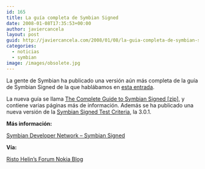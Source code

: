 ```yaml
---
id: 165
title: La guía completa de Symbian Signed
date: 2008-01-08T17:35:53+00:00
author: javiercancela
layout: post
guid: http://javiercancela.com/2008/01/08/la-guia-completa-de-symbian-signed/
categories:
  - noticias
  - symbian
image: /images/obsolete.jpg
---
```

La gente de Symbian ha publicado una versión aún más completa de la guía de Symbian Signed de la que hablábamos en [esta entrada](http://javiercancela.com/2007/11/29/firma-de-aplicaciones-en-symbian-novedades-en-symbian-signed/ "novedades en Symbian Signed").

La nueva guía se llama [The Complete Guide to Symbian Signed [zip]](http://developer.symbian.com/main/downloads/files/TheCompleteGuideToSymbianSigned.zip "The Complete Guide to Symbian Signed"), y contiene varias páginas más de información. Además se ha publicado una nueva versión de la [Symbian Signed Test Criteria](http://developer.symbian.com/wiki/display/sign/Symbian+Signed+Test+Criteria "Symbian Signed Test Criteria"), la 3.0.1.

**Más información:**
  
 [Symbian Developer Network &#8211; Symbian Signed](http://developer.symbian.com/main/signed/ " Symbian Developer Network - Symbian Signed")

**Vía:**
  
[Risto Helin&#8217;s Forum Nokia Blog](http://blogs.forum.nokia.com/blog/risto-helins-forum-nokia-blog/browsing/2008/01/08/a-document-to-read "Risto Helin's Forum Nokia Blog")